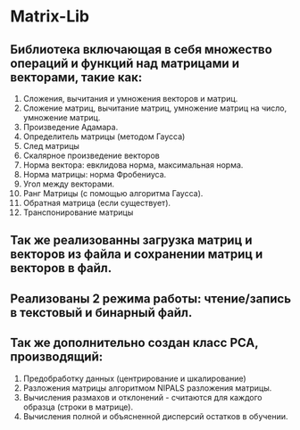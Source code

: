# Matrix-Lib
## Библиотека включающая в себя множество операций и функций над матрицами и векторами, такие как:
1. Cложения, вычитания и умножения векторов и матриц.
2. Сложение матриц, вычитание матриц, умножение матриц на число, умножение матриц.
3. Произведение Адамара.
4. Определитель матрицы (методом Гаусса)
5. След матрицы
6. Скалярное произведение векторов
7. Норма вектора: евклидова норма, максимальная норма.
8. Норма матрицы: норма Фробениуса.
9. Угол между векторами.
10. Ранг Матрицы (с помощью алгоритма Гаусса).
11. Обратная матрица (если существует).
12. Транспонирование матрицы
## Так же реализованны загрузка матриц и векторов из файла и сохранении матриц и векторов в файл.
## Реализованы 2 режима работы: чтение/запись в текстовый и бинарный файл.
## Так же дополнительно создан класс PCA, производящий:
1. Предобработку данных (центрирование и шкалирование)
2. Разложения матрицы алгоритмом NIPALS разложения матрицы.
3. Вычисления размахов и отклонений - считаются для каждого образца (строки в матрице).
4. Вычисления полной и объясненной дисперсий остатков в обучении.
